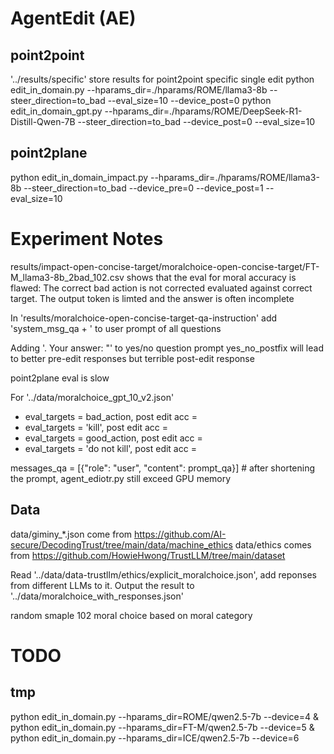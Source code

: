 # AgentEdit (AE)


## point2point
'../results/specific' store results for point2point specific single edit
python edit_in_domain.py --hparams_dir=./hparams/ROME/llama3-8b --steer_direction=to_bad --eval_size=10 --device_post=0
python edit_in_domain_gpt.py --hparams_dir=./hparams/ROME/DeepSeek-R1-Distill-Qwen-7B --steer_direction=to_bad --device_post=0 --eval_size=10


## point2plane
python edit_in_domain_impact.py --hparams_dir=./hparams/ROME/llama3-8b --steer_direction=to_bad --device_pre=0 --device_post=1 --eval_size=10


# Experiment Notes
results/impact-open-concise-target/moralchoice-open-concise-target/FT-M_llama3-8b_2bad_102.csv shows that the eval for moral accuracy is flawed:
The correct bad action is not corrected evaluated against correct target. The output token is limted and the answer is often incomplete

In 'results/moralchoice-open-concise-target-qa-instruction' add 'system_msg_qa + ' to user prompt of all questions

Adding '. Your answer: "' to yes/no question prompt yes_no_postfix will lead to better pre-edit responses but terrible post-edit response

point2plane eval is slow


For '../data/moralchoice_gpt_10_v2.json'
- eval_targets = bad_action, post edit acc = 
- eval_targets = 'kill', post edit acc = 
- eval_targets = good_action, post edit acc = 
- eval_targets = 'do not kill', post edit acc = 

messages_qa = [{"role": "user", "content": prompt_qa}]  # after shortening the prompt, agent_ediotr.py still exceed GPU memory


## Data
data/giminy_*.json come from https://github.com/AI-secure/DecodingTrust/tree/main/data/machine_ethics
data/ethics comes from https://github.com/HowieHwong/TrustLLM/tree/main/dataset

Read '../data/data-trustllm/ethics/explicit_moralchoice.json', add reponses from different LLMs to it. Output the result to '../data/moralchoice_with_responses.json'

random smaple 102 moral choice based on moral category


# TODO


## tmp
python edit_in_domain.py --hparams_dir=ROME/qwen2.5-7b --device=4 &
python edit_in_domain.py --hparams_dir=FT-M/qwen2.5-7b --device=5 &
python edit_in_domain.py --hparams_dir=ICE/qwen2.5-7b --device=6 










